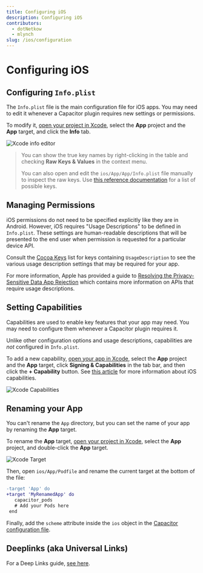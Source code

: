 ```yaml
---
title: Configuring iOS
description: Configuring iOS
contributors:
  - dotNetkow
  - mlynch
slug: /ios/configuration
---
```


# Configuring iOS

## Configuring `Info.plist`

The `Info.plist` file is the main configuration file for iOS apps. You may need to edit it whenever a Capacitor plugin requires new settings or permissions.

To modify it, [open your project in Xcode](/main/ios/index.md#opening-the-ios-project), select the **App** project and the **App** target, and click the **Info** tab.

![Xcode info editor](../../../../static/img/v3/docs/ios/xcode-info-editor.png)

> You can show the true key names by right-clicking in the table and checking **Raw Keys & Values** in the context menu.
>
> You can also open and edit the `ios/App/App/Info.plist` file manually to inspect the raw keys. Use [this reference documentation](https://developer.apple.com/library/archive/documentation/General/Reference/InfoPlistKeyReference/Introduction/Introduction.html) for a list of possible keys.

## Managing Permissions

iOS permissions do not need to be specified explicitly like they are in Android. However, iOS requires "Usage Descriptions" to be defined in `Info.plist`. These settings are human-readable descriptions that will be presented to the end user when permission is requested for a particular device API.

Consult the [Cocoa Keys](https://developer.apple.com/library/content/documentation/General/Reference/InfoPlistKeyReference/Articles/CocoaKeys.html) list for keys containing `UsageDescription` to see the various usage description settings that may be required for your app.

For more information, Apple has provided a guide to [Resolving the Privacy-Sensitive Data App Rejection](https://developer.apple.com/library/content/qa/qa1937/_index.html) which contains more information on APIs that require usage descriptions.

## Setting Capabilities

Capabilities are used to enable key features that your app may need. You may need to configure them whenever a Capacitor plugin requires it.

Unlike other configuration options and usage descriptions, capabilities are _not_ configured in `Info.plist`.

To add a new capability, [open your app in Xcode](/main/ios/index.md#opening-the-ios-project), select the **App** project and the **App** target, click **Signing & Capabilities** in the tab bar, and then click the **+ Capability** button. See [this article](https://developer.apple.com/documentation/xcode/adding_capabilities_to_your_app) for more information about iOS capabilities.

![Xcode Capabilities](../../../../static/img/v3/docs/ios/xcode-capabilities.png)

## Renaming your App

You can't rename the `App` directory, but you can set the name of your app by renaming the **App** target.

To rename the **App** target, [open your project in Xcode](/main/ios/index.md#opening-the-ios-project), select the **App** project, and double-click the **App** target.

![Xcode Target](../../../../static/img/v3/docs/ios/xcode-target.png)

Then, open `ios/App/Podfile` and rename the current target at the bottom of the file:

```diff
-target 'App' do
+target 'MyRenamedApp' do
   capacitor_pods
   # Add your Pods here
 end
```

Finally, add the `scheme` attribute inside the `ios` object in the [Capacitor configuration file](/main/reference/config.md#schema).

## Deeplinks (aka Universal Links)

For a Deep Links guide, [see here](/main/guides/deep-links.md).
